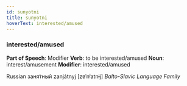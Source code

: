```yaml
---
id: sunyotni
title: sunyotni
hoverText: interested/amused
---
```


### interested/amused

**Part of Speech**: Modifier
**Verb**: to be interested/amused
**Noun**: interest/amusement
**Modifier**: interested/amused

Russian заня́тный zanjátnyj [zɐˈnʲatnɨj]
*Balto-Slavic Language Family*